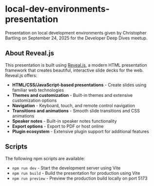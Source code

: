 # local-dev-environments-presentation
Presentation on local development environments given by Christopher Bartling on September 24, 2025 for the Developer Deep Dives meetup.

## About Reveal.js

This presentation is built using [Reveal.js](https://revealjs.com/), a modern HTML presentation framework that creates beautiful, interactive slide decks for the web. Reveal.js offers:

- **HTML/CSS/JavaScript-based presentations** - Create slides using familiar web technologies
- **Themes and customization** - Built-in themes and extensive customization options
- **Navigation** - Keyboard, touch, and remote control navigation
- **Transitions and animations** - Smooth slide transitions and CSS animations
- **Speaker notes** - Built-in speaker notes functionality
- **Export options** - Export to PDF or host online
- **Plugin ecosystem** - Extensive plugin support for additional features

## Scripts

The following npm scripts are available:

- `npm run dev` - Start the development server using Vite
- `npm run build` - Build the presentation for production using Vite
- `npm run preview` - Preview the production build locally on port 5173
